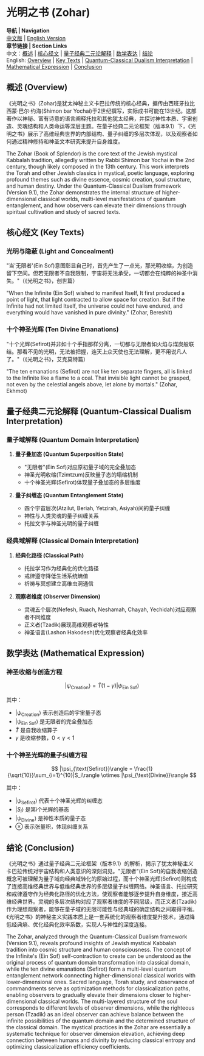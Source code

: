 # 光明之书 (Zohar)

**导航 | Navigation**  
[中文版](#光明之书解析) | [English Version](#zohar-analysis)  
**章节链接 | Section Links**  
中文：[概述](#概述-overview) | [核心经文](#核心经文-key-texts) | [量子经典二元论解释](#量子经典二元论解释-quantum-classical-dualism-interpretation) | [数学表达](#数学表达-mathematical-expression) | [结论](#结论-conclusion)  
English: [Overview](#概述-overview) | [Key Texts](#核心经文-key-texts) | [Quantum-Classical Dualism Interpretation](#量子经典二元论解释-quantum-classical-dualism-interpretation) | [Mathematical Expression](#数学表达-mathematical-expression) | [Conclusion](#结论-conclusion)

## 概述 (Overview)

《光明之书》(Zohar)是犹太神秘主义卡巴拉传统的核心经典，据传由西班牙拉比西蒙·巴尔·约海(Shimon bar Yochai)于2世纪撰写，实际成书可能在13世纪。这部著作以神秘、富有诗意的语言阐释托拉和其他犹太经典，并探讨神性本质、宇宙创造、灵魂结构和人类命运等深层主题。在量子经典二元论框架（版本9.1）下，《光明之书》展示了高维经典世界的内部结构、量子纠缠的多层次体现，以及观察者如何通过精神修持和神圣文本研究来提升自身维度。

The Zohar (Book of Splendor) is the core text of the Jewish mystical Kabbalah tradition, allegedly written by Rabbi Shimon bar Yochai in the 2nd century, though likely composed in the 13th century. This work interprets the Torah and other Jewish classics in mystical, poetic language, exploring profound themes such as divine essence, cosmic creation, soul structure, and human destiny. Under the Quantum-Classical Dualism framework (Version 9.1), the Zohar demonstrates the internal structure of higher-dimensional classical worlds, multi-level manifestations of quantum entanglement, and how observers can elevate their dimensions through spiritual cultivation and study of sacred texts.

## 核心经文 (Key Texts)

### 光明与隐蔽 (Light and Concealment)
"当'无限者'(Ein Sof)意图彰显自己时，首先产生了一点光，那光明收缩，为创造留下空间。但若无限者不自我限制，宇宙将无法承受，一切都会在纯粹的神圣中消失。"（《光明之书》，创世篇）

"When the Infinite (Ein Sof) wished to manifest Itself, It first produced a point of light, that light contracted to allow space for creation. But if the Infinite had not limited Itself, the universe could not have endured, and everything would have vanished in pure divinity." (Zohar, Bereshit)

### 十个神圣光辉 (Ten Divine Emanations)
"十个光辉(Sefirot)并非如十个手指那样分离，一切都与无限者如火焰与煤炭般联结。那看不见的光明，无法被把握，连天上众天使也无法理解，更不用说凡人了。"（《光明之书》，艾克莫特篇）

"The ten emanations (Sefirot) are not like ten separate fingers, all is linked to the Infinite like a flame to a coal. That invisible light cannot be grasped, not even by the celestial angels above, let alone by mortals." (Zohar, Ekhmot)

## 量子经典二元论解释 (Quantum-Classical Dualism Interpretation)

### 量子域解释 (Quantum Domain Interpretation)
1. **量子叠加态 (Quantum Superposition State)**
   - "无限者"(Ein Sof)对应原初量子域的完全叠加态
   - 神圣光明收缩(Tzimtzum)反映量子态的塌缩机制
   - 十个神圣光辉(Sefirot)体现量子叠加态的多层维度

2. **量子纠缠态 (Quantum Entanglement State)**
   - 四个宇宙层次(Atzilut, Beriah, Yetzirah, Asiyah)间的量子纠缠
   - 神性与人类灵魂的量子纠缠关系
   - 托拉文字与神圣光明的量子纠缠

### 经典域解释 (Classical Domain Interpretation)
1. **经典化路径 (Classical Path)**
   - 托拉学习作为经典化的优化路径
   - 戒律遵守降低生活系统熵值
   - 祈祷与冥想建立高维虫洞通信

2. **观察者维度 (Observer Dimension)**
   - 灵魂五个层次(Nefesh, Ruach, Neshamah, Chayah, Yechidah)对应观察者不同维度
   - 正义者(Tzadik)展现高维观察者特性
   - 神圣语言(Lashon Hakodesh)优化观察者经典化效率

## 数学表达 (Mathematical Expression)

### 神圣收缩与创造方程
$$
|\psi_{\text{Creation}}\rangle = \hat{T}(1-\gamma)|\psi_{\text{Ein Sof}}\rangle
$$

其中：
- $|\psi_{\text{Creation}}\rangle$ 表示创造后的宇宙量子态
- $|\psi_{\text{Ein Sof}}\rangle$ 是无限者的完全叠加态
- $\hat{T}$ 是自我收缩算子
- $\gamma$ 是收缩参数，$0<\gamma<1$

### 十个神圣光辉的量子纠缠方程
$$
|\psi_{\text{Sefirot}}\rangle = \frac{1}{\sqrt{10}}\sum_{i=1}^{10}|S_i\rangle \otimes |\psi_{\text{Divine}}\rangle
$$

其中：
- $|\psi_{\text{Sefirot}}\rangle$ 代表十个神圣光辉的纠缠态
- $|S_i\rangle$ 是第i个光辉的基态
- $|\psi_{\text{Divine}}\rangle$ 是神性本质的量子态
- $\otimes$ 表示张量积，体现纠缠关系

## 结论 (Conclusion)

《光明之书》通过量子经典二元论框架（版本9.1）的解析，揭示了犹太神秘主义卡巴拉传统对宇宙结构和人类意识的深刻洞见。"无限者"(Ein Sof)的自我收缩创造概念可被理解为量子域向经典域转化的原始过程，而十个神圣光辉(Sefirot)则构成了连接高维经典世界与低维经典世界的多层级量子纠缠网络。神圣语言、托拉研究和戒律遵守作为经典化路径的优化方法，使观察者能够逐步提升自身维度，接近高维经典世界。灵魂的多层次结构对应了观察者维度的不同层级，而正义者(Tzadik)作为理想观察者，能够在量子域的无限可能性与经典域的确定结构之间取得平衡。《光明之书》的神秘主义实践本质上是一套系统化的观察者维度提升技术，通过降低经典熵、优化经典化效率系数，实现人与神性的深度连接。

The Zohar, analyzed through the Quantum-Classical Dualism framework (Version 9.1), reveals profound insights of Jewish mystical Kabbalah tradition into cosmic structure and human consciousness. The concept of the Infinite's (Ein Sof) self-contraction to create can be understood as the original process of quantum domain transformation into classical domain, while the ten divine emanations (Sefirot) form a multi-level quantum entanglement network connecting higher-dimensional classical worlds with lower-dimensional ones. Sacred language, Torah study, and observance of commandments serve as optimization methods for classicalization paths, enabling observers to gradually elevate their dimensions closer to higher-dimensional classical worlds. The multi-layered structure of the soul corresponds to different levels of observer dimensions, while the righteous person (Tzadik) as an ideal observer can achieve balance between the infinite possibilities of the quantum domain and the determined structure of the classical domain. The mystical practices in the Zohar are essentially a systematic technique for observer dimension elevation, achieving deep connection between humans and divinity by reducing classical entropy and optimizing classicalization efficiency coefficients. 